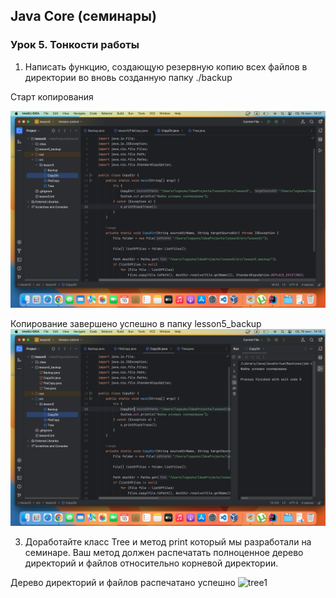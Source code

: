 ## Java Core (семинары)
### Урок 5. Тонкости работы

1. Написать функцию, создающую резервную копию всех файлов в директории во вновь созданную папку ./backup

Старт копирования

![backup1](https://github.com/PavelLogeiko/TechSpec_Java/blob/main/Lesson5/Images/backup1.png)

Копирование завершено успешно в папку lesson5_backup
![backup2](https://github.com/PavelLogeiko/TechSpec_Java/blob/main/Lesson5/Images/backup2.png)

3. Доработайте класс Tree и метод print который мы разработали на семинаре. Ваш метод должен распечатать полноценное дерево директорий и файлов относительно корневой директории.

Дерево директорий и файлов распечатано успешно
![tree1]()
